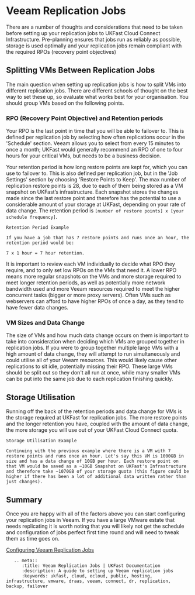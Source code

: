 # Veeam Replication Jobs

There are a number of thoughts and considerations that need to be taken before setting up your replication jobs to UKFast Cloud Connect Infrastructure. Pre-planning ensures that jobs run as reliably as possible, storage is used optimally and your replication jobs remain compliant with the required RPOs (recovery point objectives)

## Splitting VMs Between Replication Jobs
The main question when setting up replication jobs is how to split VMs into different replication jobs. There are different schools of thought on the best way to set these up, so evaluate what works best for your organisation. You should group VMs based on the following points.

### RPO (Recovery Point Objective) and Retention periods
Your RPO is the last point in time that you will be able to failover to. This is defined per replication job by selecting how often replications occur in the 'Schedule' section. Veeam allows you to select from every 15 minutes to once a month; UKFast would generally recommend an RPO of one to four hours for your critical VMs, but needs to be a business decision.

Your retention period is how long restore points are kept for, which you can use to failover to. This is also defined per replication job, but in the 'Job Settings' section by choosing 'Restore Points to Keep'. The max number of replication restore points is 28, due to each of them being stored as a VM snapshot on UKFast’s infrastructure. Each snapshot stores the changes made since the last restore point and therefore has the potential to use a considerable amount of your storage at UKFast, depending on your rate of data change. The retention period is `[number of restore points] x [your schedule frequency]`.


    Retention Period Example

    If you have a job that has 7 restore points and runs once an hour, the retention period would be: 
    
    7 x 1 hour = 7 hour retention.


It is important to review each VM individually to decide what RPO they require, and to only set low RPOs on the VMs that need it. A lower RPO means more regular snapshots on the VMs and more storage required to meet longer retention periods, as well as potentially more network bandwidth used and more Veeam resources required to meet the higher concurrent tasks (bigger or more proxy servers). Often VMs such as webservers can afford to have higher RPOs of once a day, as they tend to have fewer data changes.

### VM Sizes and Data Change
The size of VMs and how much data change occurs on them is important to take into consideration when deciding which VMs are grouped together in replication jobs. If you were to group together multiple large VMs with a high amount of data change, they will attempt to run simultaneously and could utilise all of your Veeam resources. This would likely cause other replications to sit idle, potentially missing their RPO. These large VMs should be split out so they don't all run at once, while many smaller VMs can be put into the same job due to each replication finishing quickly.

## Storage Utilisation 
Running off the back of the retention periods and data change for VMs is the storage required at UKFast for replication jobs. The more restore points and the longer retention you have, coupled with the amount of data change, the more storage you will use out of your UKFast Cloud Connect quota.


    Storage Utilisation Example 

    Continuing with the previous example where there is a VM with 7 restore points and runs once an hour. Let's say this VM is 1000GB in size and has a data change of 10GB per hour. Each restore point on that VM would be saved as a ~10GB Snapshot on UKFast's Infrastructure and therefore take ~1070GB of your storage quota (this figure could be higher if there has been a lot of additional data written rather than just changes).  


## Summary
Once you are happy with all of the factors above you can start configuring your replication jobs in Veeam. If you have a large VMware estate that needs replicating it is worth noting that you will likely not get the schedule and configuration of jobs perfect first time round and will need to tweak them as time goes on.

[Configuring Veeam Replication Jobs](configuring_a_replication_job.md)


```eval_rst
   .. meta::
      :title: Veeam Replication Jobs | UKFast Documentation
      :description: A guide to setting up Veeam replication jobs
      :keywords: ukfast, cloud, ecloud, public, hosting, infrastructure, vmware, draas, veeam, connect, dr, replication, backup, failover